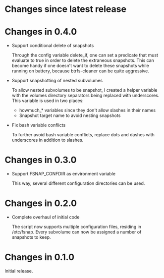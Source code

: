 # Changes since latest release

# Changes in 0.4.0

-   Support conditional delete of snapshots

    Through the config variable delete_if, one can set a predicate that must
    evaluate to true in order to delete the extraneous snapshots. This can
    become handy if one doesn't want to delete these snapshots while running
    on battery, because btrfs-cleaner can be quite aggressive.

-   Support snapshotting of nested subvolumes

    To allow nested subvolumes to be snapshot, I created a helper variable
    with the volumes directory separators being replaced with underscores.
    This variable is used in two places:

    -   howmuch_* variables since they don't allow slashes in their names
    -   Snapshot target name to avoid nesting snapshots

-   Fix bash variable conflicts

    To further avoid bash variable conflicts, replace dots and dashes with
    underscores in addition to slashes.

# Changes in 0.3.0

-   Support FSNAP_CONFDIR as environment variable

    This way, several different configuration directories can be used.

# Changes in 0.2.0

-   Complete overhaul of initial code

    The script now supports multiple configuration files, residing in
    /etc/fsnap. Every subvolume can now be assigned a number of snapshots to
    keep.

# Changes in 0.1.0

Initial release.
